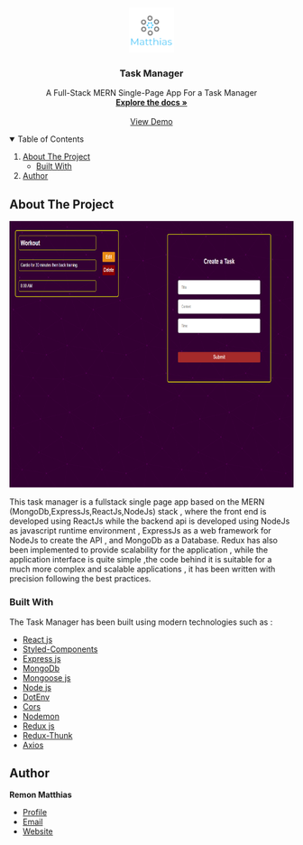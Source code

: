 <!-- PROJECT LOGO -->
<br />
<p align="center">
  <a href="https://github.com/othneildrew/Best-README-Template">
    <img src="/logo.png" alt="Logo" width="80" height="80">
  </a>

  <h3 align="center">Task Manager </h3>

  <p align="center">
A Full-Stack MERN Single-Page App For a Task Manager    <br />
    <a href="https://github.com/RemonMatthias/Task-Manager-MERN"><strong>Explore the docs »</strong></a>
    <br />
    <br />
    <a href="https://task-manager-mern.web.app/">View Demo</a>

  </p>
</p>

<!-- TABLE OF CONTENTS -->
<details open="open">
  <summary>Table of Contents</summary>
  <ol>
    <li>
      <a href="#about-the-project">About The Project</a>
      <ul>
        <li><a href="#built-with">Built With</a></li>
      </ul>
    </li>
    <li><a href="#author">Author</a></li>
  </ol>
</details>

<!-- ABOUT THE PROJECT -->

## About The Project

<p>
    <img src="/Screenshot.png" width="850" height="472.266" />
</p>
This task manager is a fullstack single page app based on the MERN (MongoDb,ExpressJs,ReactJs,NodeJs) stack , where the front end is developed using ReactJs while the backend api is developed using NodeJs as javascript runtime environment , ExpressJs as a web framework for NodeJs to create the API , and MongoDb as a  Database. Redux has also been implemented to provide scalability for the application , while the application interface is quite simple ,the code behind it is suitable for a much more complex and scalable applications , it has been written with precision following the best practices.

### Built With

The Task Manager has been built using modern technologies such as :

- [React js](https://reactjs.org/)
- [Styled-Components](https://styled-components.com/)
- [Express js](https://expressjs.com/)
- [MongoDb](https://www.mongodb.com/)
- [Mongoose js](https://mongoosejs.com/)
- [Node js](https://nodejs.org/en/)
- [DotEnv](https://www.npmjs.com/package/dotenv)
- [Cors](https://www.npmjs.com/package/cors)
- [Nodemon](https://www.npmjs.com/package/nodemon)
- [Redux js](https://redux.js.org/)
- [Redux-Thunk](https://www.npmjs.com/package/redux-thunk)
- [Axios](https://www.npmjs.com/package/axios)

## Author

**Remon Matthias**

- [Profile](https://github.com/RemonMatthias)
- [Email](remonmatthias.business@gmail.com)
- [Website]("Welcome")
